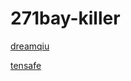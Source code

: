 # 271bay-killer

[dreamqiu](https://www.dreamqiu.top)

[tensafe](https://www.lanzouy.com/igm0I034np6h)
